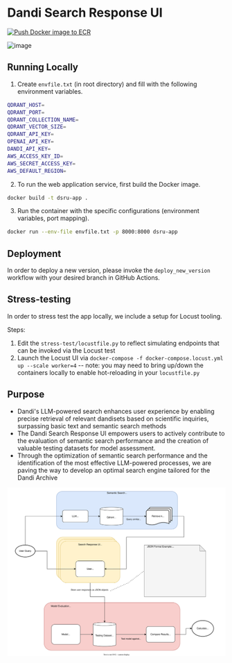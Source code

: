 # Dandi Search Response UI

[![Push Docker image to ECR](https://github.com/jamino30/dandi-search-response-ui/actions/workflows/deploy_new_version.yml/badge.svg)](https://github.com/jamino30/dandi-search-response-ui/actions/workflows/deploy_new_version.yml)

![image](media/ui-demo.gif)

## Running Locally

1. Create ```envfile.txt``` (in root directory) and fill with the following environment variables.
```bash
QDRANT_HOST=
QDRANT_PORT=
QDRANT_COLLECTION_NAME=
QDRANT_VECTOR_SIZE=
QDRANT_API_KEY=
OPENAI_API_KEY=
DANDI_API_KEY=
AWS_ACCESS_KEY_ID=
AWS_SECRET_ACCESS_KEY=
AWS_DEFAULT_REGION=
```

2. To run the web application service, first build the Docker image.

```bash
docker build -t dsru-app .
```

3. Run the container with the specific configurations (environment variables, port mapping).

```bash
docker run --env-file envfile.txt -p 8000:8000 dsru-app
```

## Deployment

In order to deploy a new version, please invoke the `deploy_new_version` workflow with your desired branch in 
GitHub Actions.

## Stress-testing

In order to stress test the app locally, we include a setup for Locust tooling.

Steps:

1. Edit the `stress-test/locustfile.py` to reflect simulating endpoints that can be invoked via the Locust test
2. Launch the Locust UI via `docker-compose -f docker-compose.locust.yml up --scale worker=4` -- note: you may need to bring up/down the containers locally to enable hot-reloading in your `locustfile.py`

## Purpose

- Dandi's LLM-powered search enhances user experience by enabling precise retrieval of relevant dandisets based on scientific inquiries, surpassing basic text and semantic search methods
- The Dandi Search Response UI empowers users to actively contribute to the evaluation of semantic search performance and the creation of valuable testing datasets for model assessment.
- Through the optimization of semantic search performance and the identification of the most effective LLM-powered processes, we are paving the way to develop an optimal search engine tailored for the Dandi Archive

<img src="media/llm-search.drawio.svg" alt="LLM Search Roadmap">


